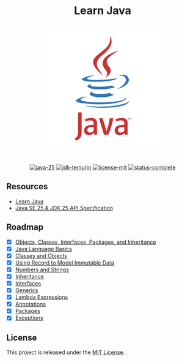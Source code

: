<h1 align="center">Learn Java</h1>

<p align="center">
    <br>
    <img src="docs/java-logo.png" alt="java-logo" width="300" height="300"/>
    <br>
</p>

<br>

<p align="center">
    <a href="https://openjdk.org/projects/jdk-updates/">
        <img src="https://img.shields.io/badge/java-25-B07219?style=flat&logo=openjdk"
        alt="java-25" /></a>
    <a href="https://adoptium.net/temurin/releases">
        <img src="https://img.shields.io/badge/jdk-temurin-FF1464?style=flat&logo=openjdk"
        alt="jdk-temurin" /></a>
    <a href="./LICENSE.md">
        <img src="https://img.shields.io/badge/license-mit-darkblue?style=flat&logo=github"
        alt="license-mit" /></a>
    <a href="https://github.com/kserbouty/learn-java">
        <img src="https://img.shields.io/badge/status-complete-darkblue?style=flat&logo=github"
        alt="status-complete" /></a>
</p>

## Resources

- [Learn Java](https://dev.java/learn/)
- [Java SE 25 & JDK 25 API Specification](https://docs.oracle.com/en/java/javase/25/docs/api/index.html)

## Roadmap

- [x] [Objects, Classes, Interfaces, Packages, and Inheritance](https://dev.java/learn/oop/)
- [x] [Java Language Basics](https://dev.java/learn/language-basics/)
- [x] [Classes and Objects](https://dev.java/learn/classes-objects/)
- [x] [Using Record to Model Immutable Data](https://dev.java/learn/records/)
- [x] [Numbers and Strings](https://dev.java/learn/numbers-strings/)
- [x] [Inheritance](https://dev.java/learn/inheritance/)
- [x] [Interfaces](https://dev.java/learn/interfaces/)
- [x] [Generics](https://dev.java/learn/generics/)
- [x] [Lambda Expressions](https://dev.java/learn/lambdas/)
- [x] [Annotations](https://dev.java/learn/annotations/)
- [x] [Packages](https://dev.java/learn/packages/)
- [x] [Exceptions](https://dev.java/learn/exceptions/)

## License

This project is released under the [MIT License](./LICENSE.md).
